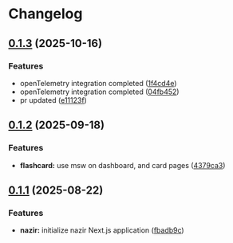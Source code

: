 # Changelog

## [0.1.3](https://github.com/amel-tech/madrasah-frontend/compare/nazir-web-v0.1.2...nazir-web-v0.1.3) (2025-10-16)


### Features

* openTelemetry integration completed ([1f4cd4e](https://github.com/amel-tech/madrasah-frontend/commit/1f4cd4eccb4df78ed262c88e397f2b6d272e62a9))
* openTelemetry integration completed ([04fb452](https://github.com/amel-tech/madrasah-frontend/commit/04fb45231c23969464e51960a8b45534a73a769c))
* pr updated ([e11123f](https://github.com/amel-tech/madrasah-frontend/commit/e11123fdbd15f2d63eb85fc28151d22180aee521))

## [0.1.2](https://github.com/amel-tech/madrasah-frontend/compare/nazir-web-v0.1.1...nazir-web-v0.1.2) (2025-09-18)


### Features

* **flashcard:** use msw on dashboard, and card pages ([4379ca3](https://github.com/amel-tech/madrasah-frontend/commit/4379ca39e730c27e806bbca0f80f376ce8a8474e))

## [0.1.1](https://github.com/amel-tech/madrasah-frontend/compare/nazir-web-v0.1.0...nazir-web-v0.1.1) (2025-08-22)


### Features

* **nazir:** initialize nazir Next.js application ([fbadb9c](https://github.com/amel-tech/madrasah-frontend/commit/fbadb9c5ff40498fbd7cb91c0c3d35161105e545))
